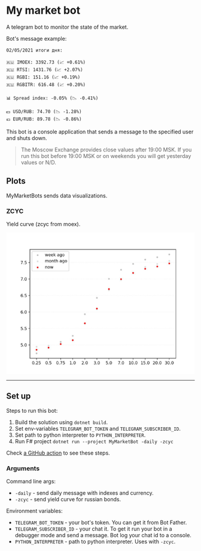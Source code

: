 # My market bot

A telegram bot to monitor the state of the market.

Bot's message example:

```
02/05/2021 итоги дня:

🇷🇺 IMOEX: 3392.73 (📈 +0.61%)
🇷🇺 RTSI: 1431.76 (📈 +2.07%)
🇷🇺 RGBI: 151.16 (📈 +0.19%)
🇷🇺 RGBITR: 616.48 (📈 +0.20%)

📊 Spread index: -0.05% (📉 -0.41%)

💵 USD/RUB: 74.70 (📉 -1.28%) 
💶 EUR/RUB: 89.78 (📉 -0.86%)
```

This bot is a console application that sends a message to the specified user and shuts down. 

> The Moscow Exchange provides close values after 19:00 MSK.
> If you run this bot before 19:00 MSK or on weekends you will get yesterday values or N/D.

## Plots

MyMarketBots sends data visualizations.

### ZCYC
Yield curve (zcyc from moex).

![Example of zcyc](./img/zcyc.jpg)

---

## Set up

Steps to run this bot:

1. Build the solution using `dotnet build`.
2. Set env-variables `TELEGRAM_BOT_TOKEN` and `TELEGRAM_SUBSCRIBER_ID`.
3. Set path to python interpreter to `PYTHON_INTERPRETER`.
4. Run F# project `dotnet run --project MyMarketBot -daily -zcyc`

Check [a GitHub action](https://github.com/vorotynsky/MyMarketBot/blob/master/.github/workflows/evening.yml) to see these steps.


### Arguments

Command line args:

 - `-daily` - send daily message with indexes and currency.
 - `-zcyc`  - send yield curve for russian bonds.

Environment variables:

 - `TELEGRAM_BOT_TOKEN` - your bot's token. You can get it from Bot Father.
 - `TELEGRAM_SUBSCRIBER_ID` - your chat it. To get it run your bot in a debugger mode and send a message. Bot log your chat id to a console. 
 - `PYTHON_INTERPRETER` - path to python interpreter. Uses with `-zcyc`.